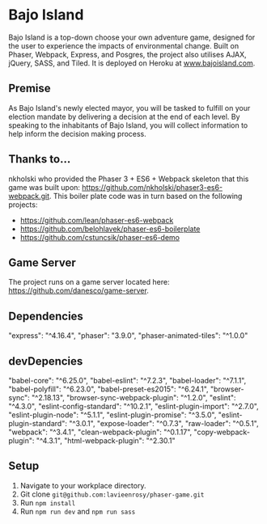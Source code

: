 # Bajo Island

Bajo Island is a top-down choose your own adventure game, designed for the user to experience the impacts of environmental change. Built on Phaser, Webpack, Express, and Posgres, the project also utilises AJAX, jQuery, SASS, and Tiled. It is deployed on Heroku at www.bajoisland.com.

## Premise

As Bajo Island's newly elected mayor, you will be tasked to fulfill on your election mandate by delivering a decision at the end of each level. By speaking to the inhabitants of Bajo Island, you will collect information to help inform the decision making process.

## Thanks to...

nkholski who provided the Phaser 3 + ES6 + Webpack skeleton that this game was built upon: https://github.com/nkholski/phaser3-es6-webpack.git. This boiler plate code was in turn based on the following projects:

* https://github.com/lean/phaser-es6-webpack
* https://github.com/belohlavek/phaser-es6-boilerplate 
* https://github.com/cstuncsik/phaser-es6-demo

## Game Server

The project runs on a game server located here: https://github.com/danesco/game-server.

## Dependencies

"express": "^4.16.4",
"phaser": "3.9.0",
"phaser-animated-tiles": "^1.0.0"

## devDepencies
"babel-core": "^6.25.0",
"babel-eslint": "^7.2.3",
"babel-loader": "^7.1.1",
"babel-polyfill": "^6.23.0",
"babel-preset-es2015": "^6.24.1",
"browser-sync": "^2.18.13",
"browser-sync-webpack-plugin": "^1.2.0",
"eslint": "^4.3.0",
"eslint-config-standard": "^10.2.1",
"eslint-plugin-import": "^2.7.0",
"eslint-plugin-node": "^5.1.1",
"eslint-plugin-promise": "^3.5.0",
"eslint-plugin-standard": "^3.0.1",
"expose-loader": "^0.7.3",
"raw-loader": "^0.5.1",
"webpack": "^3.4.1",
"clean-webpack-plugin": "^0.1.17",
"copy-webpack-plugin": "^4.3.1",
"html-webpack-plugin": "^2.30.1"

## Setup

1. Navigate to your workplace directory.
2. Git clone `git@github.com:lavieenrosy/phaser-game.git`
3. Run `npm install`
4. Run `npm run dev` and `npm run sass`






